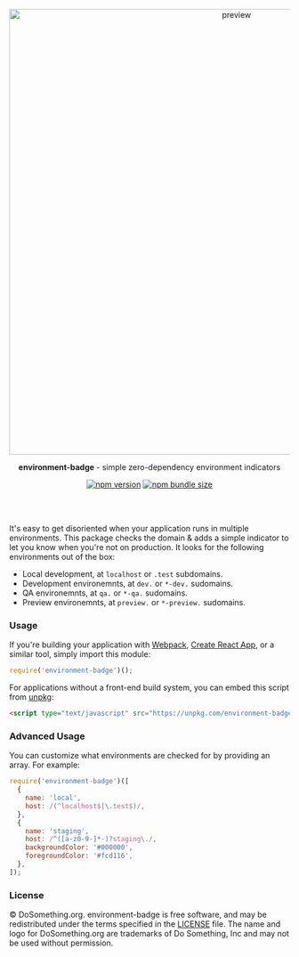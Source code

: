 <p align="center">
  <img width="801" height="auto" alt="preview" src="https://user-images.githubusercontent.com/583202/48219897-d3d0b680-e35b-11e8-9ad6-356fa14eeeb9.png">
</p>

<p align="center">
  <strong>environment-badge</strong> - simple zero-dependency environment indicators
</p>

<p align="center">
  <a href="https://npmjs.org/package/environment-badge"><img alt="npm version" src="https://img.shields.io/npm/v/environment-badge.svg?style=flat"></a>  <a href="https://bundlephobia.com/result?p=environment-badge"><img alt="npm bundle size" src="https://img.shields.io/bundlephobia/minzip/environment-badge.svg?style=flat" /></a>
</p>
<br/><br/>

It's easy to get disoriented when your application runs in multiple environments. This package checks the domain & adds a simple indicator to let you know when you're not on production. It looks for the following environments out of the box:

* Local development, at `localhost` or `.test` subdomains.
* Development environemnts, at `dev.` or `*-dev.` sudomains.
* QA environemnts, at `qa.` or `*-qa.` sudomains.
* Preview environemnts, at `preview.` or `*-preview.` sudomains.

### Usage
If you're building your application with [Webpack](https://webpack.js.org), [Create React App](https://facebook.github.io/create-react-app/), or a similar tool, simply import this module:

```js
require('environment-badge')();
```

For applications without a front-end build system, you can embed this script from [unpkg](https://unpkg.com):

```html
<script type="text/javascript" src="https://unpkg.com/environment-badge@^1.0.0/dist/bundle.js"></script>
```

### Advanced Usage
You can customize what environments are checked for by providing an array. For example:

```js
require('environment-badge')([
  {
    name: 'local',
    host: /(^localhost$|\.test$)/,
  },
  {
    name: 'staging',
    host: /^([a-z0-9-]*-)?staging\./,
    backgroundColor: '#000000',
    foregroundColor: '#fcd116',
  },
]);
```

### License

&copy; DoSomething.org. environment-badge is free software, and may be redistributed under the terms specified
in the [LICENSE](https://github.com/DoSomething/environment-badge/blob/master/LICENSE) file. The name and logo for
DoSomething.org are trademarks of Do Something, Inc and may not be used without permission.
